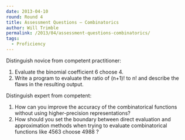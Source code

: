 ```yaml
---
date: 2013-04-10
round: Round 4
title: Assessment Questions – Combinatorics
author: Will Trimble
permalink: /2013/04/assessment-questions-combinatorics/
tags:
  - Proficiency
---
```

Distinguish novice from competent practitioner:

1.  Evaluate the binomial coefficient 6 choose 4.
2.  Write a program to evaluate the ratio of (n+1)! to n! and describe the flaws in the resulting output.

Distinguish expert from competent:

1.  How can you improve the accuracy of the combinatorical functions without using higher-precision representations?
2.  How should you set the boundary between direct evaluation and approximation methods when trying to evaluate combinatorical functions like 4563 choose 4988 ?

&nbsp;
